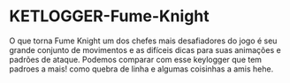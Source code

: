 # KETLOGGER-Fume-Knight
O que torna Fume Knight um dos chefes mais desafiadores do jogo é seu grande conjunto de movimentos e as difíceis dicas para suas animações e padrões de ataque. Podemos comparar com esse keylogger que tem padroes a mais! como quebra de linha e algumas coisinhas a amis hehe.
